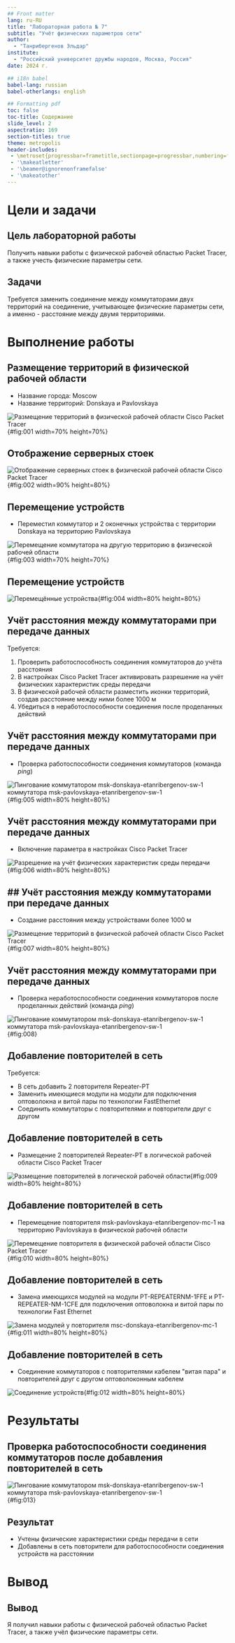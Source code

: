 ```yaml
---
## Front matter
lang: ru-RU
title: "Лабораторная работа № 7"
subtitle: "Учёт физических параметров сети"
author:
  - "Танрибергенов Эльдар"
institute:
  - "Российский университет дружбы народов, Москва, Россия"
date: 2024 г.

## i18n babel
babel-lang: russian
babel-otherlangs: english

## Formatting pdf
toc: false
toc-title: Содержание
slide_level: 2
aspectratio: 169
section-titles: true
theme: metropolis
header-includes:
 - \metroset{progressbar=frametitle,sectionpage=progressbar,numbering=fraction}
 - '\makeatletter'
 - '\beamer@ignorenonframefalse'
 - '\makeatother'
---
```



# Цели и задачи

## Цель лабораторной работы

Получить навыки работы с физической рабочей областью Packet Tracer, а также учесть физические параметры сети.


## Задачи

Требуется заменить соединение между коммутаторами двух территорий на соединение, учитывающее физические параметры сети, а именно - расстояние между двумя территориями.




# Выполнение работы



## Размещение территорий в физической рабочей области

- Название города: Moscow
- Название территорий: Donskaya и Pavlovskaya

![Размещение территорий в физической рабочей области Cisco Packet Tracer](../images/2.png){#fig:001 width=70% height=70%}



## Отображение серверных стоек

![Отображение серверных стоек в физической рабочей области Cisco Packet Tracer](../images/4.png){#fig:002 width=90% height=80%}



## Перемещение устройств

- Переместил коммутатор и 2 оконечных устройства с территории Donskaya на территорию Pavlovskaya

![Перемещение коммутатора на другую территорию в физической рабочей области](../images/5.1.png){#fig:003 width=70% height=70%}



## Перемещение устройств

![Перемещённые устройства](../images/5.4.png){#fig:004 width=80% height=80%}



## Учёт расстояния между коммутаторами при передаче данных

Требуется:

1. Проверить работоспособность соединения коммутаторов до учёта расстояния
2. В настройках Cisco Packet Tracer активировать разрешение на учёт физических характеристик среды передачи
3. В физической рабочей области разместить иконки территорий, создав расстояние между ними более 1000 м
4. Убедиться в неработоспособности соединения после проделанных действий


## Учёт расстояния между коммутаторами при передаче данных

- Проверка работоспособности соединения коммутаторов (команда *ping*)

![Пингование коммутатором msk-donskaya-etanribergenov-sw-1 коммутатора msk-pavlovskaya-etanribergenov-sw-1](../images/6.png){#fig:005 width=80% height=80%}



## Учёт расстояния между коммутаторами при передаче данных

- Включение параметра в настройках Cisco Packet Tracer

![Разрешение на учёт физических характеристик среды передачи](../images/7.png){#fig:006 width=80% height=80%}



## ## Учёт расстояния между коммутаторами при передаче данных

- Создание расстояния между устройствами более 1000 м

![Размещение территорий в физической рабочей области Cisco Packet Tracer](../images/8.png){#fig:007 width=80% height=80%}



## Учёт расстояния между коммутаторами при передаче данных

- Проверка неработоспособности соединения коммутаторов после проделанных действий (команда *ping*)

![Пингование коммутатором msk-donskaya-etanribergenov-sw-1 коммутатора msk-pavlovskaya-etanribergenov-sw-1](../images/9.png){#fig:008}



## Добавление повторителей в сеть

Требуется: 

- В сеть добавить 2 повторителя Repeater-PT
- Заменить имеющиеся модули на модули для подключения оптоволокна и витой пары по технологии FastEthernet
- Соединить коммутаторы с повторителями и повторители друг с другом


## Добавление повторителей в сеть

- Размещение 2 повторителей Repeater-PT в логической рабочей области Cisco Packet Tracer

![Размещение повторителей в логической рабочей области](../images/10.1.png){#fig:009 width=80% height=80%}


## Добавление повторителей в сеть

- Перемещение повторителя msk-pavlovskaya-etanribergenov-mc-1 на территорию Pavlovskaya в физической рабочей области

![Перемещение повторителя в физической рабочей области Cisco Packet Tracer](../images/11.png){#fig:010 width=80% height=80%}



## Добавление повторителей в сеть

- Замена имеющихся модулей на модули PT-REPEATERNM-1FFE и PT-REPEATER-NM-1CFE для подключения оптоволокна и витой пары по технологии Fast Ethernet

![Замена модулей у повторителя msc-donskaya-etanribergenov-mc-1](../images/10.2.png){#fig:011 width=80% height=80%}



## Добавление повторителей в сеть

- Соединение коммутаторов с повторителями кабелем "витая пара" и повторителей друг с другом оптоволоконным кабелем 

![Соединение устройств](../images/12.png){#fig:012 width=80% height=80%}



# Результаты


## Проверка работоспособности соединения коммутаторов после добавления повторителей в сеть

![Пингование коммутатором msk-donskaya-etanribergenov-sw-1 коммутатора msk-pavlovskaya-etanribergenov-sw-1](../images/13.png){#fig:013}



## Результат

- Учтены физические характеристики среды передачи в сети
- Добавлены в сеть повторители для работоспособности соединения устройств на расстоянии



# Вывод

## Вывод

Я получил навыки работы с физической рабочей областью Packet Tracer, а также учёл физические параметры сети.